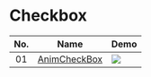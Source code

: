 Checkbox
======================
No. | Name | Demo
:---: | :---: | ---
01| [AnimCheckBox](https://github.com/lguipeng/AnimCheckBox) | ![](https://github.com/lguipeng/AnimCheckBox/raw/master/art/animcheckbox.gif)
